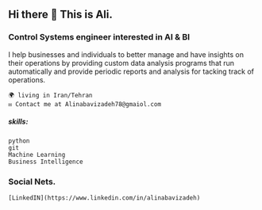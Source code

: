 ## Hi there 👋  This is Ali.
### Control Systems engineer interested in AI & BI


I help businesses and individuals to better manage and have insights on their operations by providing custom data analysis programs that run automatically and provide periodic reports and analysis for tacking track of operations.

    🌍 living in Iran/Tehran
    ✉️ Contact me at Alinabavizadeh78@gmaiol.com

##### skills:
    python
    git
    Machine Learning
    Business Intelligence


### Social Nets.
    [LinkedIN](https://www.linkedin.com/in/alinabavizadeh)

    
